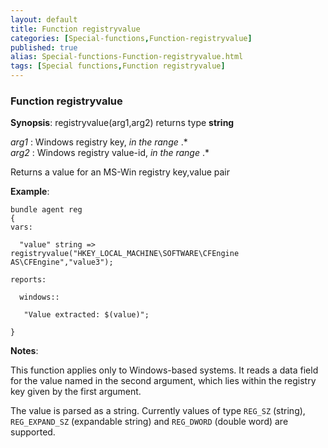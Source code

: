 ```yaml
---
layout: default
title: Function registryvalue
categories: [Special-functions,Function-registryvalue]
published: true
alias: Special-functions-Function-registryvalue.html
tags: [Special functions,Function registryvalue]
---
```


### Function registryvalue

**Synopsis**: registryvalue(arg1,arg2) returns type **string**

  
 *arg1* : Windows registry key, *in the range* .\*   
 *arg2* : Windows registry value-id, *in the range* .\*   

Returns a value for an MS-Win registry key,value pair

**Example**:  
   

```cf3
bundle agent reg
{
vars:

  "value" string => registryvalue("HKEY_LOCAL_MACHINE\SOFTWARE\CFEngine AS\CFEngine","value3");

reports:

  windows::

   "Value extracted: $(value)";

}
```

**Notes**:  
   

This function applies only to Windows-based systems. It reads a data
field for the value named in the second argument, which lies within the
registry key given by the first argument.

The value is parsed as a string. Currently values of type `REG_SZ`
(string), `REG_EXPAND_SZ` (expandable string) and `REG_DWORD` (double
word) are supported.
